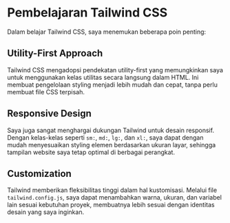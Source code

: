 # Pembelajaran Tailwind CSS

Dalam belajar Tailwind CSS, saya menemukan beberapa poin penting:

## Utility-First Approach

Tailwind CSS mengadopsi pendekatan utility-first yang memungkinkan saya untuk menggunakan kelas utilitas secara langsung dalam HTML. Ini membuat pengelolaan styling menjadi lebih mudah dan cepat, tanpa perlu membuat file CSS terpisah.

## Responsive Design

Saya juga sangat menghargai dukungan Tailwind untuk desain responsif. Dengan kelas-kelas seperti `sm:`, `md:`, `lg:`, dan `xl:`, saya dapat dengan mudah menyesuaikan styling elemen berdasarkan ukuran layar, sehingga tampilan website saya tetap optimal di berbagai perangkat.

## Customization

Tailwind memberikan fleksibilitas tinggi dalam hal kustomisasi. Melalui file `tailwind.config.js`, saya dapat menambahkan warna, ukuran, dan variabel lain sesuai kebutuhan proyek, membuatnya lebih sesuai dengan identitas desain yang saya inginkan.
